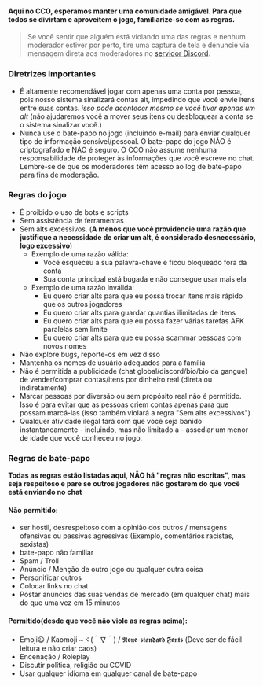 

#### Aqui no CCO, esperamos manter uma comunidade amigável. Para que todos se divirtam e aproveitem o jogo, familiarize-se com as regras.

> Se você sentir que alguém está violando uma das regras e nenhum moderador estiver por perto, tire uma captura de tela e denuncie via mensagem direta aos moderadores no [servidor Discord](https://discord.gg/JREx8xz).
### Diretrizes importantes
* É altamente recomendável jogar com apenas uma conta por pessoa, pois nosso sistema sinalizará contas alt, impedindo que você envie itens entre suas contas. *isso pode acontecer mesmo se você tiver apenas um alt* (não ajudaremos você a mover seus itens ou desbloquear a conta se o sistema sinalizar você.)
* Nunca use o bate-papo no jogo (incluindo e-mail) para enviar qualquer tipo de informação sensível/pessoal. O bate-papo do jogo NÃO é criptografado e NÃO é seguro. O CCO não assume nenhuma responsabilidade de proteger às informações que você escreve no chat. Lembre-se de que os moderadores têm acesso ao log de bate-papo para fins de moderação.

### Regras do jogo
* É proibido o uso de bots e scripts
* Sem assistência de ferramentas
* Sem alts excessivos. (**A menos que você providencie uma razão que justifique a necessidade de criar um alt, é considerado desnecessário, logo excessivo**)
    * Exemplo de uma razão válida:
      * Você esqueceu a sua palavra-chave e ficou bloqueado fora da conta
      * Sua conta principal está bugada e não consegue usar mais ela
    * Exemplo de uma razão inválida:  
      * Eu quero criar alts para que eu possa trocar itens mais rápido que os outros jogadores
      * Eu quero criar alts para guardar quantias ilimitadas de itens
      * Eu quero criar alts para que eu possa fazer várias tarefas AFK paralelas sem limite
      * Eu quero criar alts para que eu possa scammar pessoas com novos nomes
* Não explore bugs, reporte-os em vez disso
* Mantenha os nomes de usuário adequados para a família
* Não é permitida a publicidade (chat global/discord/bio/bio da gangue) de vender/comprar contas/itens por dinheiro real (direta ou indiretamente)
* Marcar pessoas por diversão ou sem propósito real não é permitido. Isso é para evitar que as pessoas criem contas apenas para que possam marcá-las (isso também violará a regra "Sem alts excessivos")
* Qualquer atividade ilegal fará com que você seja banido instantaneamente - incluindo, mas não limitado a - assediar um menor de idade que você conheceu no jogo.

### Regras de bate-papo
**Todas as regras estão listadas aqui, NÃO há "regras não escritas", mas seja respeitoso e pare se outros jogadores não gostarem do que você está enviando no chat**

#### Não permitido:
* ser hostil, desrespeitoso com a opinião dos outros / mensagens ofensivas ou passivas agressivas (Exemplo, comentários racistas, sexistas)
* bate-papo não familiar
* Spam / Troll
* Anúncio / Menção de outro jogo ou qualquer outra coisa
* Personificar outros
* Colocar links no chat
* Postar anúncios das suas vendas de mercado (em qualquer chat) mais do que uma vez em 15 minutos

#### Permitido(desde que você não viole as regras acima):
* Emoji😃 / Kaomoji ~ヾ(＾∇＾) / 𝕹𝖔𝖓𝖊-𝖘𝖙𝖆𝖓𝖉𝖆𝖗𝖉 𝕱𝖔𝖓𝖙𝖘 (Deve ser de fácil leitura e não criar caos)
* Encenação / Roleplay
* Discutir política, religião ou COVID
* Usar qualquer idioma em qualquer canal de bate-papo
